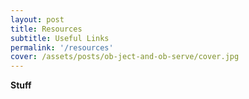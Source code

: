 ```yaml
---
layout: post
title: Resources
subtitle: Useful Links
permalink: '/resources'
cover: /assets/posts/ob-ject-and-ob-serve/cover.jpg
---
```

**Stuff**
